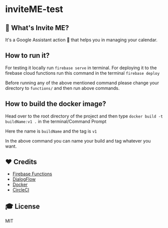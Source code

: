 # inviteME-test

## 🤔 What's Invite ME?

It's a Google Assistant action 🤖 that helps you in managing your calendar.

## How to run it?

For testing it locally run `firebase serve` in terminal.
For deploying it to the firebase cloud functions run this command in the terminal `firebase deploy`

Before running any of the above mentioned command please change your directory to `functions/` and then run above commands.

## How to build the docker image?

Head over to the root directory of the project and then type `docker build -t buildName:v1 .` in the terminal/Command Prompt

Here the name is `buildName` and the tag is `v1`

In the above command you can name your build and tag whatever you want.

## ❤️ Credits

- [Firebase Functions](https://firebase.google.com/products/functions)
- [DialogFlow](https://dialogflow.com/)
- [Docker](https://www.docker.com/)
- [CircleCI](https://circleci.com/)

## 🎓 License

MIT
